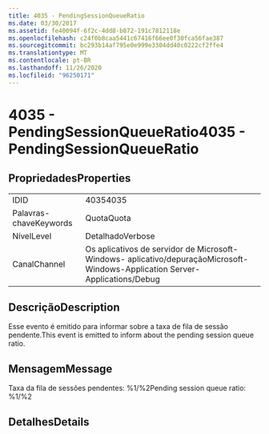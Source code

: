 ```yaml
---
title: 4035 - PendingSessionQueueRatio
ms.date: 03/30/2017
ms.assetid: fe40094f-6f2c-4dd8-b872-191c7812118e
ms.openlocfilehash: c24f0b8caa5441c67416f66ee0f30fca56fae387
ms.sourcegitcommit: bc293b14af795e0e999e3304dd40c0222cf2ffe4
ms.translationtype: MT
ms.contentlocale: pt-BR
ms.lasthandoff: 11/26/2020
ms.locfileid: "96250171"
---
```

# <a name="4035---pendingsessionqueueratio"></a><span data-ttu-id="b7aad-102">4035 - PendingSessionQueueRatio</span><span class="sxs-lookup"><span data-stu-id="b7aad-102">4035 - PendingSessionQueueRatio</span></span>

## <a name="properties"></a><span data-ttu-id="b7aad-103">Propriedades</span><span class="sxs-lookup"><span data-stu-id="b7aad-103">Properties</span></span>  
  
|||  
|-|-|  
|<span data-ttu-id="b7aad-104">ID</span><span class="sxs-lookup"><span data-stu-id="b7aad-104">ID</span></span>|<span data-ttu-id="b7aad-105">4035</span><span class="sxs-lookup"><span data-stu-id="b7aad-105">4035</span></span>|  
|<span data-ttu-id="b7aad-106">Palavras-chave</span><span class="sxs-lookup"><span data-stu-id="b7aad-106">Keywords</span></span>|<span data-ttu-id="b7aad-107">Quota</span><span class="sxs-lookup"><span data-stu-id="b7aad-107">Quota</span></span>|  
|<span data-ttu-id="b7aad-108">Nível</span><span class="sxs-lookup"><span data-stu-id="b7aad-108">Level</span></span>|<span data-ttu-id="b7aad-109">Detalhado</span><span class="sxs-lookup"><span data-stu-id="b7aad-109">Verbose</span></span>|  
|<span data-ttu-id="b7aad-110">Canal</span><span class="sxs-lookup"><span data-stu-id="b7aad-110">Channel</span></span>|<span data-ttu-id="b7aad-111">Os aplicativos de servidor de Microsoft-Windows- aplicativo/depuração</span><span class="sxs-lookup"><span data-stu-id="b7aad-111">Microsoft-Windows-Application Server-Applications/Debug</span></span>|  
  
## <a name="description"></a><span data-ttu-id="b7aad-112">Descrição</span><span class="sxs-lookup"><span data-stu-id="b7aad-112">Description</span></span>  

 <span data-ttu-id="b7aad-113">Esse evento é emitido para informar sobre a taxa de fila de sessão pendente.</span><span class="sxs-lookup"><span data-stu-id="b7aad-113">This event is emitted to inform about the pending session queue ratio.</span></span>  
  
## <a name="message"></a><span data-ttu-id="b7aad-114">Mensagem</span><span class="sxs-lookup"><span data-stu-id="b7aad-114">Message</span></span>  

 <span data-ttu-id="b7aad-115">Taxa da fila de sessões pendentes: %1/%2</span><span class="sxs-lookup"><span data-stu-id="b7aad-115">Pending session queue ratio: %1/%2</span></span>  
  
## <a name="details"></a><span data-ttu-id="b7aad-116">Detalhes</span><span class="sxs-lookup"><span data-stu-id="b7aad-116">Details</span></span>
